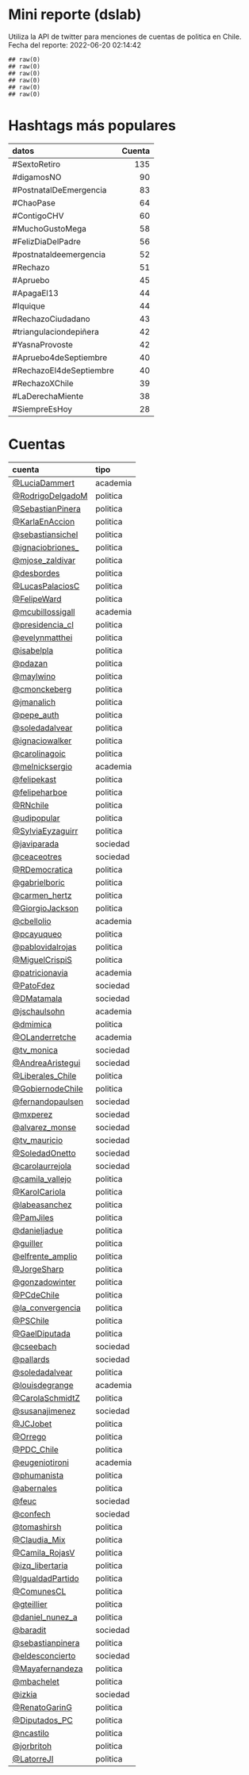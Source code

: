 
# Mini reporte (dslab)

Utiliza la API de twitter para menciones de cuentas de politica en
Chile. Fecha del reporte: 2022-06-20 02:14:42

    ## raw(0)
    ## raw(0)
    ## raw(0)
    ## raw(0)
    ## raw(0)
    ## raw(0)

# Hashtags más populares

| datos                    | Cuenta |
|:-------------------------|-------:|
| \#SextoRetiro            |    135 |
| \#digamosNO              |     90 |
| \#PostnatalDeEmergencia  |     83 |
| \#ChaoPase               |     64 |
| \#ContigoCHV             |     60 |
| \#MuchoGustoMega         |     58 |
| \#FelizDiaDelPadre       |     56 |
| \#postnataldeemergencia  |     52 |
| \#Rechazo                |     51 |
| \#Apruebo                |     45 |
| \#ApagaEl13              |     44 |
| \#Iquique                |     44 |
| \#RechazoCiudadano       |     43 |
| \#triangulaciondepiñera  |     42 |
| \#YasnaProvoste          |     42 |
| \#Apruebo4deSeptiembre   |     40 |
| \#RechazoEl4deSeptiembre |     40 |
| \#RechazoXChile          |     39 |
| \#LaDerechaMiente        |     38 |
| \#SiempreEsHoy           |     28 |

# Cuentas

| cuenta                                                                              | tipo     |
|:------------------------------------------------------------------------------------|:---------|
| <a href="https://twitter.com/LuciaDammert" target="_blank">@LuciaDammert</a>        | academia |
| <a href="https://twitter.com/RodrigoDelgadoM" target="_blank">@RodrigoDelgadoM</a>  | politica |
| <a href="https://twitter.com/SebastianPinera" target="_blank">@SebastianPinera</a>  | politica |
| <a href="https://twitter.com/KarlaEnAccion" target="_blank">@KarlaEnAccion</a>      | politica |
| <a href="https://twitter.com/sebastiansichel" target="_blank">@sebastiansichel</a>  | politica |
| <a href="https://twitter.com/ignaciobriones_" target="_blank">@ignaciobriones\_</a> | politica |
| <a href="https://twitter.com/mjose_zaldivar" target="_blank">@mjose_zaldivar</a>    | politica |
| <a href="https://twitter.com/desbordes" target="_blank">@desbordes</a>              | politica |
| <a href="https://twitter.com/LucasPalaciosC" target="_blank">@LucasPalaciosC</a>    | politica |
| <a href="https://twitter.com/FelipeWard" target="_blank">@FelipeWard</a>            | politica |
| <a href="https://twitter.com/mcubillossigall" target="_blank">@mcubillossigall</a>  | academia |
| <a href="https://twitter.com/presidencia_cl" target="_blank">@presidencia_cl</a>    | politica |
| <a href="https://twitter.com/evelynmatthei" target="_blank">@evelynmatthei</a>      | politica |
| <a href="https://twitter.com/isabelpla" target="_blank">@isabelpla</a>              | politica |
| <a href="https://twitter.com/pdazan" target="_blank">@pdazan</a>                    | politica |
| <a href="https://twitter.com/maylwino" target="_blank">@maylwino</a>                | politica |
| <a href="https://twitter.com/cmonckeberg" target="_blank">@cmonckeberg</a>          | politica |
| <a href="https://twitter.com/jmanalich" target="_blank">@jmanalich</a>              | politica |
| <a href="https://twitter.com/pepe_auth" target="_blank">@pepe_auth</a>              | politica |
| <a href="https://twitter.com/soledadalvear" target="_blank">@soledadalvear</a>      | politica |
| <a href="https://twitter.com/ignaciowalker" target="_blank">@ignaciowalker</a>      | politica |
| <a href="https://twitter.com/carolinagoic" target="_blank">@carolinagoic</a>        | politica |
| <a href="https://twitter.com/melnicksergio" target="_blank">@melnicksergio</a>      | academia |
| <a href="https://twitter.com/felipekast" target="_blank">@felipekast</a>            | politica |
| <a href="https://twitter.com/felipeharboe" target="_blank">@felipeharboe</a>        | politica |
| <a href="https://twitter.com/RNchile" target="_blank">@RNchile</a>                  | politica |
| <a href="https://twitter.com/udipopular" target="_blank">@udipopular</a>            | politica |
| <a href="https://twitter.com/SylviaEyzaguirr" target="_blank">@SylviaEyzaguirr</a>  | politica |
| <a href="https://twitter.com/javiparada" target="_blank">@javiparada</a>            | sociedad |
| <a href="https://twitter.com/ceaceotres" target="_blank">@ceaceotres</a>            | sociedad |
| <a href="https://twitter.com/RDemocratica" target="_blank">@RDemocratica</a>        | politica |
| <a href="https://twitter.com/gabrielboric" target="_blank">@gabrielboric</a>        | politica |
| <a href="https://twitter.com/carmen_hertz" target="_blank">@carmen_hertz</a>        | politica |
| <a href="https://twitter.com/GiorgioJackson" target="_blank">@GiorgioJackson</a>    | politica |
| <a href="https://twitter.com/cbellolio" target="_blank">@cbellolio</a>              | academia |
| <a href="https://twitter.com/pcayuqueo" target="_blank">@pcayuqueo</a>              | politica |
| <a href="https://twitter.com/pablovidalrojas" target="_blank">@pablovidalrojas</a>  | politica |
| <a href="https://twitter.com/MiguelCrispiS" target="_blank">@MiguelCrispiS</a>      | politica |
| <a href="https://twitter.com/patricionavia" target="_blank">@patricionavia</a>      | academia |
| <a href="https://twitter.com/PatoFdez" target="_blank">@PatoFdez</a>                | sociedad |
| <a href="https://twitter.com/DMatamala" target="_blank">@DMatamala</a>              | sociedad |
| <a href="https://twitter.com/jschaulsohn" target="_blank">@jschaulsohn</a>          | academia |
| <a href="https://twitter.com/dmimica" target="_blank">@dmimica</a>                  | politica |
| <a href="https://twitter.com/OLanderretche" target="_blank">@OLanderretche</a>      | academia |
| <a href="https://twitter.com/tv_monica" target="_blank">@tv_monica</a>              | sociedad |
| <a href="https://twitter.com/AndreaAristegui" target="_blank">@AndreaAristegui</a>  | sociedad |
| <a href="https://twitter.com/Liberales_Chile" target="_blank">@Liberales_Chile</a>  | politica |
| <a href="https://twitter.com/GobiernodeChile" target="_blank">@GobiernodeChile</a>  | politica |
| <a href="https://twitter.com/fernandopaulsen" target="_blank">@fernandopaulsen</a>  | sociedad |
| <a href="https://twitter.com/mxperez" target="_blank">@mxperez</a>                  | sociedad |
| <a href="https://twitter.com/alvarez_monse" target="_blank">@alvarez_monse</a>      | sociedad |
| <a href="https://twitter.com/tv_mauricio" target="_blank">@tv_mauricio</a>          | sociedad |
| <a href="https://twitter.com/SoledadOnetto" target="_blank">@SoledadOnetto</a>      | sociedad |
| <a href="https://twitter.com/carolaurrejola" target="_blank">@carolaurrejola</a>    | sociedad |
| <a href="https://twitter.com/camila_vallejo" target="_blank">@camila_vallejo</a>    | politica |
| <a href="https://twitter.com/KarolCariola" target="_blank">@KarolCariola</a>        | politica |
| <a href="https://twitter.com/labeasanchez" target="_blank">@labeasanchez</a>        | politica |
| <a href="https://twitter.com/PamJiles" target="_blank">@PamJiles</a>                | politica |
| <a href="https://twitter.com/danieljadue" target="_blank">@danieljadue</a>          | politica |
| <a href="https://twitter.com/guiller" target="_blank">@guiller</a>                  | politica |
| <a href="https://twitter.com/elfrente_amplio" target="_blank">@elfrente_amplio</a>  | politica |
| <a href="https://twitter.com/JorgeSharp" target="_blank">@JorgeSharp</a>            | politica |
| <a href="https://twitter.com/gonzadowinter" target="_blank">@gonzadowinter</a>      | politica |
| <a href="https://twitter.com/PCdeChile" target="_blank">@PCdeChile</a>              | politica |
| <a href="https://twitter.com/la_convergencia" target="_blank">@la_convergencia</a>  | politica |
| <a href="https://twitter.com/PSChile" target="_blank">@PSChile</a>                  | politica |
| <a href="https://twitter.com/GaelDiputada" target="_blank">@GaelDiputada</a>        | politica |
| <a href="https://twitter.com/cseebach" target="_blank">@cseebach</a>                | sociedad |
| <a href="https://twitter.com/pallards" target="_blank">@pallards</a>                | sociedad |
| <a href="https://twitter.com/soledadalvear" target="_blank">@soledadalvear</a>      | politica |
| <a href="https://twitter.com/louisdegrange" target="_blank">@louisdegrange</a>      | academia |
| <a href="https://twitter.com/CarolaSchmidtZ" target="_blank">@CarolaSchmidtZ</a>    | politica |
| <a href="https://twitter.com/susanajimenez" target="_blank">@susanajimenez</a>      | sociedad |
| <a href="https://twitter.com/JCJobet" target="_blank">@JCJobet</a>                  | politica |
| <a href="https://twitter.com/Orrego" target="_blank">@Orrego</a>                    | politica |
| <a href="https://twitter.com/PDC_Chile" target="_blank">@PDC_Chile</a>              | politica |
| <a href="https://twitter.com/eugeniotironi" target="_blank">@eugeniotironi</a>      | academia |
| <a href="https://twitter.com/phumanista" target="_blank">@phumanista</a>            | politica |
| <a href="https://twitter.com/abernales" target="_blank">@abernales</a>              | politica |
| <a href="https://twitter.com/feuc" target="_blank">@feuc</a>                        | sociedad |
| <a href="https://twitter.com/confech" target="_blank">@confech</a>                  | sociedad |
| <a href="https://twitter.com/tomashirsh" target="_blank">@tomashirsh</a>            | politica |
| <a href="https://twitter.com/Claudia_Mix" target="_blank">@Claudia_Mix</a>          | politica |
| <a href="https://twitter.com/Camila_RojasV" target="_blank">@Camila_RojasV</a>      | politica |
| <a href="https://twitter.com/izq_libertaria" target="_blank">@izq_libertaria</a>    | politica |
| <a href="https://twitter.com/IgualdadPartido" target="_blank">@IgualdadPartido</a>  | politica |
| <a href="https://twitter.com/ComunesCL" target="_blank">@ComunesCL</a>              | politica |
| <a href="https://twitter.com/gteillier" target="_blank">@gteillier</a>              | politica |
| <a href="https://twitter.com/daniel_nunez_a" target="_blank">@daniel_nunez_a</a>    | politica |
| <a href="https://twitter.com/baradit" target="_blank">@baradit</a>                  | sociedad |
| <a href="https://twitter.com/sebastianpinera" target="_blank">@sebastianpinera</a>  | politica |
| <a href="https://twitter.com/eldesconcierto" target="_blank">@eldesconcierto</a>    | sociedad |
| <a href="https://twitter.com/Mayafernandeza" target="_blank">@Mayafernandeza</a>    | politica |
| <a href="https://twitter.com/mbachelet" target="_blank">@mbachelet</a>              | politica |
| <a href="https://twitter.com/izkia" target="_blank">@izkia</a>                      | sociedad |
| <a href="https://twitter.com/RenatoGarinG" target="_blank">@RenatoGarinG</a>        | politica |
| <a href="https://twitter.com/Diputados_PC" target="_blank">@Diputados_PC</a>        | politica |
| <a href="https://twitter.com/ncastilo" target="_blank">@ncastilo</a>                | politica |
| <a href="https://twitter.com/jorbritoh" target="_blank">@jorbritoh</a>              | politica |
| <a href="https://twitter.com/LatorreJI" target="_blank">@LatorreJI</a>              | politica |
